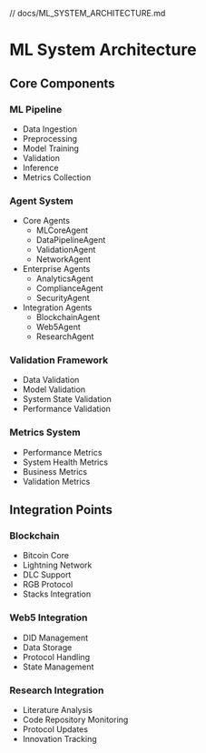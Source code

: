 // docs/ML_SYSTEM_ARCHITECTURE.md

# ML System Architecture

## Core Components

### ML Pipeline

- Data Ingestion
- Preprocessing
- Model Training
- Validation
- Inference
- Metrics Collection

### Agent System

- Core Agents
  - MLCoreAgent
  - DataPipelineAgent
  - ValidationAgent
  - NetworkAgent
- Enterprise Agents
  - AnalyticsAgent
  - ComplianceAgent
  - SecurityAgent
- Integration Agents
  - BlockchainAgent
  - Web5Agent
  - ResearchAgent

### Validation Framework

- Data Validation
- Model Validation
- System State Validation
- Performance Validation

### Metrics System

- Performance Metrics
- System Health Metrics
- Business Metrics
- Validation Metrics

## Integration Points

### Blockchain 

- Bitcoin Core
- Lightning Network
- DLC Support
- RGB Protocol
- Stacks Integration

### Web5 Integration

- DID Management
- Data Storage
- Protocol Handling
- State Management

### Research Integration

- Literature Analysis
- Code Repository Monitoring
- Protocol Updates
- Innovation Tracking
